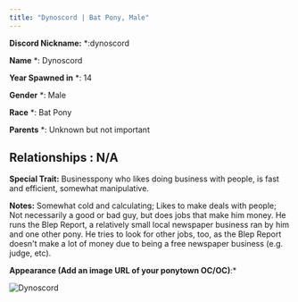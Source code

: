 ```yaml
---
title: "Dynoscord | Bat Pony, Male"
---
```


**Discord Nickname:** *:dynoscord

**Name** *: Dynoscord

**Year Spawned in** *: 14

**Gender** *: Male

**Race** *: Bat Pony

**Parents** *: Unknown but not important

**Relationships** : N/A
---

**Special Trait:** Businesspony who likes doing business with people, is fast and efficient, somewhat manipulative.


**Notes:** Somewhat cold and calculating; Likes to make deals with people; Not necessarily a good or bad guy, but does jobs that make him money. He runs the Blep Report, a relatively small local newspaper business ran by him and one other pony. He tries to look for other jobs, too, as the Blep Report doesn't make a lot of money due to being a free newspaper business (e.g. judge, etc).

**Appearance (Add an image URL of your ponytown OC/OC)**:*


![Dynoscord](https://cdn.discordapp.com/attachments/757799006813290537/1150588096358916166/t39HH27A6rsAAAAASUVORK5CYII.png)
